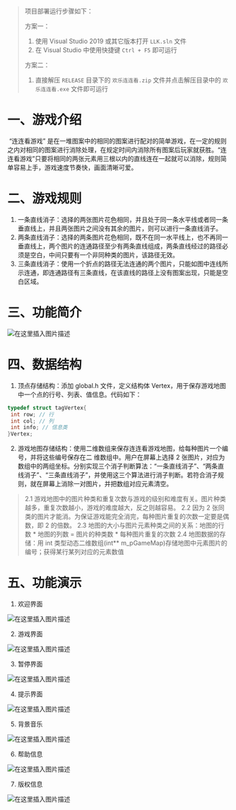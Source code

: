 > 项目部署运行步骤如下：
>
> 方案一：
>
> 1. 使用 Visual Studio 2019 或其它版本打开 `LLK.sln` 文件
> 2. 在 Visual Studio 中使用快捷键 `Ctrl + F5` 即可运行
>
> 方案二：
>
> 1. 直接解压 `RELEASE` 目录下的 `欢乐连连看.zip` 文件并点击解压目录中的 `欢乐连连看.exe` 文件即可运行

# 一、游戏介绍

​		“连连看游戏” 是在一堆图案中的相同的图案进行配对的简单游戏，在一定的规则之内对相同的图案进行消除处理，在规定时间内消除所有图案后玩家就获胜。“连连看游戏”只要将相同的两张元素用三根以内的直线连在一起就可以消除，规则简单容易上手，游戏速度节奏快，画面清晰可爱。

# 二、游戏规则
1. 一条直线消子：选择的两张图片花色相同，并且处于同一条水平线或者同一条垂直线上，并且两张图片之间没有其余的图片，则可以进行一条直线消子。
2.  两条直线消子：选择的两条图片花色相同，既不在同一水平线上，也不再同一垂直线上，两个图片的连通路径至少有两条直线组成，两条直线经过的路径必须是空白，中间只要有一个非同种类的图片，该路径无效。
3. 三条直线消子：使用一个折点的路径无法连通的两个图片，只能如图中连线所示连通，即连通路径有三条直线，在该直线的路径上没有图案出现，只能是空白区域。

# 三、功能简介
![在这里插入图片描述](https://img-blog.csdnimg.cn/eaddd0d34e4a44d787a3356966611d67.png?x-oss-process=image/watermark,type_d3F5LXplbmhlaQ,shadow_50,text_Q1NETiBAU3ByaW5nLV8tQmVhcg==,size_20,color_FFFFFF,t_70,g_se,x_16#pic_center)
# 四、数据结构
1. 顶点存储结构：添加 global.h 文件，定义结构体 Vertex，用于保存游戏地图中一个点的行号、列表、值信息。代码如下：

```cpp
typedef struct tagVertex{
 int row; // 行
 int col; // 列
 int info; // 信息类
}Vertex;
```
2. 游戏地图存储结构：使用二维数组来保存连连看游戏地图，给每种图片一个编号，并将这些编号保存在二
维数组中。用户在屏幕上选择 2 张图片，对应为数组中的两组坐标。分别实现三个消子判断算法：“一条直线消子”、“两条直线消子”、“三条直线消子”，并使用这三个算法进行消子判断。若符合消子规则，就在屏幕上消除一对图片，并把数组对应元素清空。
> 2.1 游戏地图中的图片种类和重复次数与游戏的级别和难度有关。图片种类越多，重复次数越小，游戏的难度越大，反之则越容易。
> 2.2 因为 2 张同类的图片才能消。为保证游戏能完全消完，每种图片重复的次数一定要是偶数，即 2 的倍数。
> 2.3 地图的大小与图片元素种类之间的关系：地图的行数 * 地图的列数 = 图片的种类数 * 每种图片重复的次数
> 2.4 地图数据的存储：用 int 类型动态二维数组(int** m_pGameMap)存储地图中元素图片的编号；获得某行某列对应的元素数值

# 五、功能演示
1. 欢迎界面

![在这里插入图片描述](https://img-blog.csdnimg.cn/20210503214758966.png?x-oss-process=image/watermark,type_ZmFuZ3poZW5naGVpdGk,shadow_10,text_aHR0cHM6Ly9ibG9nLmNzZG4ubmV0L3dlaXhpbl81MTAwODg2Ng==,size_16,color_FFFFFF,t_70#pic_center)

2. 游戏界面

![在这里插入图片描述](https://img-blog.csdnimg.cn/20210503214804405.png?x-oss-process=image/watermark,type_ZmFuZ3poZW5naGVpdGk,shadow_10,text_aHR0cHM6Ly9ibG9nLmNzZG4ubmV0L3dlaXhpbl81MTAwODg2Ng==,size_16,color_FFFFFF,t_70#pic_center)

3. 暂停界面

![在这里插入图片描述](https://img-blog.csdnimg.cn/20210503214809305.png?x-oss-process=image/watermark,type_ZmFuZ3poZW5naGVpdGk,shadow_10,text_aHR0cHM6Ly9ibG9nLmNzZG4ubmV0L3dlaXhpbl81MTAwODg2Ng==,size_16,color_FFFFFF,t_70#pic_center)

4. 提示界面

![在这里插入图片描述](https://img-blog.csdnimg.cn/20210503214814589.png?x-oss-process=image/watermark,type_ZmFuZ3poZW5naGVpdGk,shadow_10,text_aHR0cHM6Ly9ibG9nLmNzZG4ubmV0L3dlaXhpbl81MTAwODg2Ng==,size_16,color_FFFFFF,t_70#pic_center)

5. 背景音乐

![在这里插入图片描述](https://img-blog.csdnimg.cn/20210503214822638.png?x-oss-process=image/watermark,type_ZmFuZ3poZW5naGVpdGk,shadow_10,text_aHR0cHM6Ly9ibG9nLmNzZG4ubmV0L3dlaXhpbl81MTAwODg2Ng==,size_16,color_FFFFFF,t_70#pic_center)

6. 帮助信息

![在这里插入图片描述](https://img-blog.csdnimg.cn/20210503214830582.png?x-oss-process=image/watermark,type_ZmFuZ3poZW5naGVpdGk,shadow_10,text_aHR0cHM6Ly9ibG9nLmNzZG4ubmV0L3dlaXhpbl81MTAwODg2Ng==,size_16,color_FFFFFF,t_70#pic_center)

7. 版权信息

![在这里插入图片描述](https://img-blog.csdnimg.cn/20210503214835679.png?x-oss-process=image/watermark,type_ZmFuZ3poZW5naGVpdGk,shadow_10,text_aHR0cHM6Ly9ibG9nLmNzZG4ubmV0L3dlaXhpbl81MTAwODg2Ng==,size_16,color_FFFFFF,t_70#pic_center)